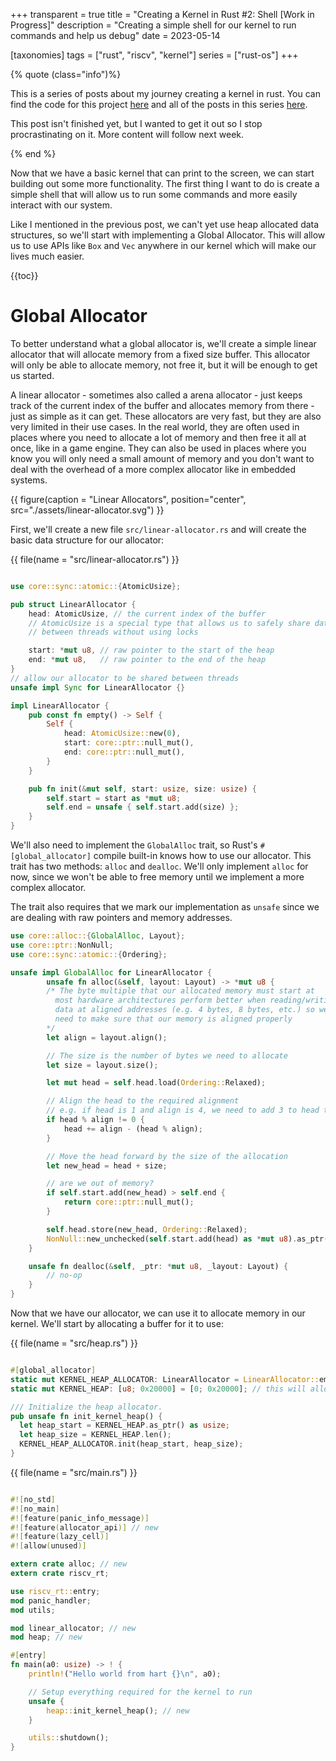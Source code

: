 +++
transparent = true
title = "Creating a Kernel in Rust #2: Shell [Work in Progress]"
description = "Creating a simple shell for our kernel to run commands and help us debug"
date = 2023-05-14

[taxonomies]
tags = ["rust", "riscv", "kernel"]
series = ["rust-os"]
+++

{% quote (class="info")%}

This is a series of posts about my journey creating a kernel in rust. You can find the code for this project [here](https://github.com/explodingcamera/pogos/tree/part-1) and all of the posts in this series [here](/series/os-dev/).

This post isn't finished yet, but I wanted to get it out so I stop procrastinating on it. More content will follow next week.

{% end %}

Now that we have a basic kernel that can print to the screen, we can start building out some more functionality.
The first thing I want to do is create a simple shell that will allow us to run some commands and more easily interact with our system.

Like I mentioned in the previous post, we can't yet use heap allocated data structures, so we'll start with implementing a Global Allocator. This will allow us to use APIs like `Box` and `Vec` anywhere in our kernel which will make our lives much easier.

{{toc}}

# Global Allocator

To better understand what a global allocator is, we'll create a simple linear allocator that will allocate memory from a fixed size buffer. This allocator will only be able to allocate memory, not free it, but it will be enough to get us started.

A linear allocator - sometimes also called a arena allocator - just keeps track of the current index of the buffer and allocates memory from there - just as simple as it can get. These allocators are very fast, but they are also very limited in their use cases. In the real world, they are often used in places where you need to allocate a lot of memory and then free it all at once, like in a game engine. They can also be used in places where you know you will only need a small amount of memory and you don't want to deal with the overhead of a more complex allocator like in embedded systems.

{{ figure(caption = "Linear Allocators", position="center", src="./assets/linear-allocator.svg") }}

First, we'll create a new file `src/linear-allocator.rs` and will create the basic data structure for our allocator:

{{ file(name = "src/linear-allocator.rs") }}

```rust

use core::sync::atomic::{AtomicUsize};

pub struct LinearAllocator {
    head: AtomicUsize, // the current index of the buffer
    // AtomicUsize is a special type that allows us to safely share data
    // between threads without using locks

    start: *mut u8, // raw pointer to the start of the heap
    end: *mut u8,   // raw pointer to the end of the heap
}
// allow our allocator to be shared between threads
unsafe impl Sync for LinearAllocator {}

impl LinearAllocator {
    pub const fn empty() -> Self {
        Self {
            head: AtomicUsize::new(0),
            start: core::ptr::null_mut(),
            end: core::ptr::null_mut(),
        }
    }

    pub fn init(&mut self, start: usize, size: usize) {
        self.start = start as *mut u8;
        self.end = unsafe { self.start.add(size) };
    }
}
```

We'll also need to implement the `GlobalAlloc` trait, so Rust's `#[global_allocator]` compile built-in knows how to use our allocator. This trait has two methods: `alloc` and `dealloc`. We'll only implement `alloc` for now, since we won't be able to free memory until we implement a more complex allocator.

The trait also requires that we mark our implementation as `unsafe` since we are dealing with raw pointers and memory addresses.

```rust
use core::alloc::{GlobalAlloc, Layout};
use core::ptr::NonNull;
use core::sync::atomic::{Ordering};

unsafe impl GlobalAlloc for LinearAllocator {
        unsafe fn alloc(&self, layout: Layout) -> *mut u8 {
        /* The byte multiple that our allocated memory must start at
          most hardware architectures perform better when reading/writing
          data at aligned addresses (e.g. 4 bytes, 8 bytes, etc.) so we
          need to make sure that our memory is aligned properly
        */
        let align = layout.align();

        // The size is the number of bytes we need to allocate
        let size = layout.size();

        let mut head = self.head.load(Ordering::Relaxed);

        // Align the head to the required alignment
        // e.g. if head is 1 and align is 4, we need to add 3 to head to get 4
        if head % align != 0 {
            head += align - (head % align);
        }

        // Move the head forward by the size of the allocation
        let new_head = head + size;

        // are we out of memory?
        if self.start.add(new_head) > self.end {
            return core::ptr::null_mut();
        }

        self.head.store(new_head, Ordering::Relaxed);
        NonNull::new_unchecked(self.start.add(head) as *mut u8).as_ptr()
    }

    unsafe fn dealloc(&self, _ptr: *mut u8, _layout: Layout) {
        // no-op
    }
}
```

Now that we have our allocator, we can use it to allocate memory in our kernel. We'll start by allocating a buffer for it to use:

{{ file(name = "src/heap.rs") }}

```rust

#[global_allocator]
static mut KERNEL_HEAP_ALLOCATOR: LinearAllocator = LinearAllocator::empty();
static mut KERNEL_HEAP: [u8; 0x20000] = [0; 0x20000]; // this will allocate 128kb of memory in the .bss section

/// Initialize the heap allocator.
pub unsafe fn init_kernel_heap() {
  let heap_start = KERNEL_HEAP.as_ptr() as usize;
  let heap_size = KERNEL_HEAP.len();
  KERNEL_HEAP_ALLOCATOR.init(heap_start, heap_size);
}

```

{{ file(name = "src/main.rs") }}

```rust

#![no_std]
#![no_main]
#![feature(panic_info_message)]
#![feature(allocator_api)] // new
#![feature(lazy_cell)]
#![allow(unused)]

extern crate alloc; // new
extern crate riscv_rt;

use riscv_rt::entry;
mod panic_handler;
mod utils;

mod linear_allocator; // new
mod heap; // new

#[entry]
fn main(a0: usize) -> ! {
    println!("Hello world from hart {}\n", a0);

    // Setup everything required for the kernel to run
    unsafe {
        heap::init_kernel_heap(); // new
    }

    utils::shutdown();
}
```
